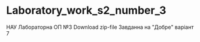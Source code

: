 # Laboratory_work_s2_number_3
НАУ Лабораторна ОП  №3
Download zip-file
Завданна на "Добре" варіант 7 